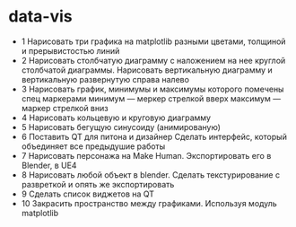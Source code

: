 # data-vis
+ 1 Нарисовать три графика на matplotlib разными цветами, толщиной и прерывистостью линий
+ 2 Нарисовать столбчатую диаграмму с наложением на нее круглой столбчатой диаграммы. Нарисовать вертикальную диаграмму и вертикальную развернутую справа налево
+ 3 Нарисовать график, минимумы и максимумы которого помечены спец маркерами
  минимум — меркер стрелкой вверх
  максимум — маркер стрелкой вниз
+ 4 Нарисовать кольцевую и круговую диаграмму
+ 5 Нарисовать бегущую синусоиду (анимированую) 
+ 6 Поставить QT для питона и дизайнер
Сделать интерфейс, который объединяет все предыдушие работы
+ 7 Нарисовать персонажа на Mаke Human. Экспортировать его в Blender,  в UE4
+ 8 Нарисовать любой объект в blender. Сделать текстурирование с развреткой и опять же экспортировать
+ 9 Сделать список виджетов на QT
+ 10 Закрасить пространство между графиками. Используя модуль matplotlib
